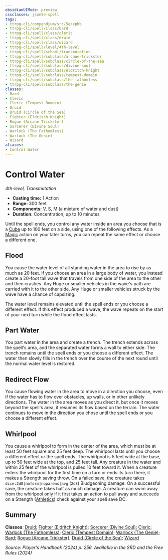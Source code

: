 ```yaml
---
obsidianUIMode: preview
cssclasses: json5e-spell
tags:
- ttrpg-cli/compendium/src/5e/xphb
- ttrpg-cli/spell/class/bard
- ttrpg-cli/spell/class/cleric
- ttrpg-cli/spell/class/druid
- ttrpg-cli/spell/class/wizard
- ttrpg-cli/spell/level/4th-level
- ttrpg-cli/spell/school/transmutation
- ttrpg-cli/spell/subclass/arcane-trickster
- ttrpg-cli/spell/subclass/circle-of-the-sea
- ttrpg-cli/spell/subclass/divine-soul
- ttrpg-cli/spell/subclass/eldritch-knight
- ttrpg-cli/spell/subclass/tempest-domain
- ttrpg-cli/spell/subclass/the-fathomless
- ttrpg-cli/spell/subclass/the-genie
classes:
- Bard
- Cleric
- Cleric (Tempest Domain)
- Druid
- Druid (Circle of the Sea)
- Fighter (Eldritch Knight)
- Rogue (Arcane Trickster)
- Sorcerer (Divine Soul)
- Warlock (The Fathomless)
- Warlock (The Genie)
- Wizard
aliases:
- Control Water
---
```

# Control Water
*4th-level, Transmutation*  


- **Casting time:** 1 Action
- **Range:** 300 feet
- **Components:** V, S, M (a mixture of water and dust)
- **Duration:** Concentration, up to 10 minutes

Until the spell ends, you control any water inside an area you choose that is a [Cube](/3-Mechanics/CLI/variant-rules/cube-area-of-effect-xphb.md) up to 100 feet on a side, using one of the following effects. As a [Magic](/3-Mechanics/CLI/actions.md#Magic) action on your later turns, you can repeat the same effect or choose a different one.

## Flood

You cause the water level of all standing water in the area to rise by as much as 20 feet. If you choose an area in a large body of water, you instead create a 20-foot tall wave that travels from one side of the area to the other and then crashes. Any Huge or smaller vehicles in the wave's path are carried with it to the other side. Any Huge or smaller vehicles struck by the wave have a  chance of capsizing.

The water level remains elevated until the spell ends or you choose a different effect. If this effect produced a wave, the wave repeats on the start of your next turn while the flood effect lasts.

## Part Water

You part water in the area and create a trench. The trench extends across the spell's area, and the separated water forms a wall to either side. The trench remains until the spell ends or you choose a different effect. The water then slowly fills in the trench over the course of the next round until the normal water level is restored.

## Redirect Flow

You cause flowing water in the area to move in a direction you choose, even if the water has to flow over obstacles, up walls, or in other unlikely directions. The water in the area moves as you direct it, but once it moves beyond the spell's area, it resumes its flow based on the terrain. The water continues to move in the direction you chose until the spell ends or you choose a different effect.

## Whirlpool

You cause a whirlpool to form in the center of the area, which must be at least 50 feet square and 25 feet deep. The whirlpool lasts until you choose a different effect or the spell ends. The whirlpool is 5 feet wide at the base, up to 50 feet wide at the top, and 25 feet tall. Any creature in the water and within 25 feet of the whirlpool is pulled 10 feet toward it. When a creature enters the whirlpool for the first time on a turn or ends its turn there, it makes a Strength saving throw. On a failed save, the creature takes `dice:2d8|noform|noparens|avg` (`2d8`) Bludgeoning damage. On a successful save, the creature takes half as much damage. A creature can swim away from the whirlpool only if it first takes an action to pull away and succeeds on a Strength ([Athletics](/3-Mechanics/CLI/skills.md#Athletics)) check against your spell save DC.

## Summary

**Classes**: [Druid](/3-Mechanics/CLI/lists/list-spells-classes-druid.md); [Fighter (Eldritch Knight)](/3-Mechanics/CLI/lists/list-spells-classes-eldritch-knight-xphb.md "subclass=XPHB;class=XPHB"); [Sorcerer (Divine Soul)](/3-Mechanics/CLI/lists/list-spells-classes-divine-soul-xge.md "subclass=XGE;class=XPHB"); [Cleric](/3-Mechanics/CLI/lists/list-spells-classes-cleric.md); [Warlock (The Fathomless)](/3-Mechanics/CLI/lists/list-spells-classes-the-fathomless-tce.md "subclass=TCE;class=XPHB"); [Cleric (Tempest Domain)](/3-Mechanics/CLI/lists/list-spells-classes-tempest-domain.md "class=XPHB"); [Warlock (The Genie)](/3-Mechanics/CLI/lists/list-spells-classes-the-genie-tce.md "subclass=TCE;class=XPHB"); [Bard](/3-Mechanics/CLI/lists/list-spells-classes-bard.md); [Rogue (Arcane Trickster)](/3-Mechanics/CLI/lists/list-spells-classes-arcane-trickster-xphb.md "subclass=XPHB;class=XPHB"); [Druid (Circle of the Sea)](/3-Mechanics/CLI/lists/list-spells-classes-circle-of-the-sea-xphb.md "subclass=XPHB;class=XPHB"); [Wizard](/3-Mechanics/CLI/lists/list-spells-classes-wizard.md)

*Source: Player's Handbook (2024) p. 256. Available in the <span title='Systems Reference Document (5.2)'>SRD</span> and the Free Rules (2024)*